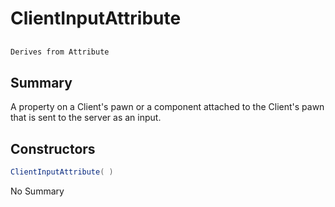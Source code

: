 # ClientInputAttribute

## 
```c#
Derives from Attribute
```

## Summary

A property on a Client's pawn or a component attached to the Client's pawn that is sent to the server as an input.
## Constructors

```c#
ClientInputAttribute( ) 
```
No Summary
